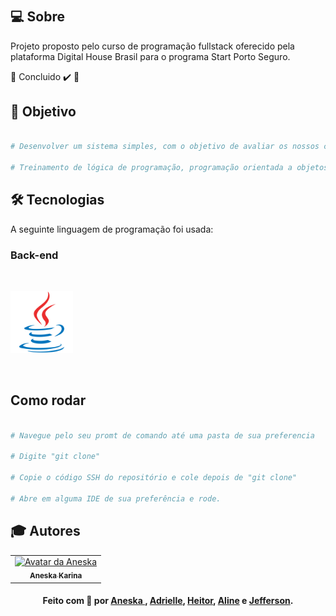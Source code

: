 # 
## 💻 Sobre

 Projeto proposto pelo curso de programação fullstack oferecido pela plataforma Digital House Brasil para o programa Start Porto Seguro.

🚧 Concluido ✔️ 🚧


## 🎯 Objetivo

```bash
  
# Desenvolver um sistema simples, com o objetivo de avaliar os nossos conheciimentos em Java puro.

# Treinamento de lógica de programação, programação orientada a objetos, arrays, loop, laços de decisão.

```

## 🛠 Tecnologias

A seguinte linguagem de programação foi usada:

### **Back-end**
<br>
<p align="left">
    <img src="https://raw.githubusercontent.com/devicons/devicon/master/icons/java/java-original.svg" alt="Java" width="100" height="100"/>
</p>
<br>

## Como rodar


```bash
  
# Navegue pelo seu promt de comando até uma pasta de sua preferencia

# Digite "git clone" 

# Copie o código SSH do repositório e cole depois de "git clone"

# Abre em alguma IDE de sua preferência e rode.


```

## :mortar_board: Autores


<table align="center">
    <tr>
        <td align="center">
            <a href="https://github.com/aneskak">
                <img src="https://avatars.githubusercontent.com/u/97143577?v=4" width="150px;" alt="Avatar da Aneska" />
                <br />
                <sub><b>Aneska Karina</b></sub>
            </a>
        </td>
    </tr>
</table>

<h4 align="center">
   Feito com 💖 por <a href="https://www.linkedin.com/in/aneska-karina-7521795b/" target="_blank"> Aneska </a>, <a href="https://www.linkedin.com/in/adrielle-barros-00809622a">Adrielle</a>, <a href="https://www.linkedin.com/in/ssgheitor/">Heitor</a>, <a href="https://www.linkedin.com/in/alinetiburcio/" target="_blank"> Aline</a> e <a href="https://www.linkedin.com/in/jeffsouza01/?_l=pt_BR">Jefferson</a>.
</h4>
